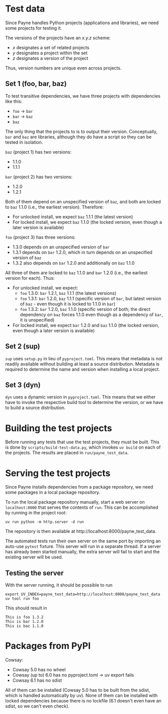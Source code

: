 # Test data

Since Payne handles Python projects (applications and libraries), we need some
projects for testing it.

The versions of the projects have an *x.y.z* scheme:
  * *x* designates a set of related projects
  * *y* designates a project within the set
  * *z* designates a version of the project

Thus, version numbers are unique even across projects.


## Set 1 (foo, bar, baz)

To test transitive dependencies, we have three projects with dependencies like
this:
  * `foo` -> `bar`
  * `bar` -> `baz`
  * `baz`

The only thing that the projects to is to output their version. Conceptually,
`bar` and `baz` are libraries, although they do have a script so they can be
tested in isolation.

`baz` (project 1) has two versions:
  * 1.1.0
  * 1.1.1

`bar` (project 2) has two versions:
  * 1.2.0
  * 1.2.1

Both of them depend on an unspecified version of `baz`, and both are locked to
`baz` 1.1.0 (i.e., the earliest version). Therefore:
  * For unlocked install, we expect `baz` 1.1.1 (the latest version)
  * For locked install, we expect `baz` 1.1.0 (the locked version, even though a
    later version is available)

`foo` (project 3) has three versions:
  * 1.3.0 depends on an unspecified version of `bar`
  * 1.3.1 depends on `bar` 1.2.0, which in turn depends on an unspecified
    version of `baz`
  * 1.3.2 also depends on `bar` 1.2.0 and additionally on `baz` 1.1.0

All three of them are locked to `baz` 1.1.0 and `bar` 1.2.0 (i.e., the earliest
version for each). Thus:
  * For unlocked install, we expect:
    * `foo` 1.3.0: `bar` 1.2.1, `baz` 1.1.1 (the latest versions)
    * `foo` 1.3.1: `bar` 1.2.0, `baz` 1.1.1 (specific version of `bar`, but
      latest version of `baz` - even though it is locked to 1.1.0 in `bar`)
    * `foo` 1.3.2: `bar` 1.2.0, `baz` 1.1.0 (specific version of both; the
      direct dependency on `baz` forces 1.1.0 even though as a dependency of
      `bar`, it is unspecified)
  * For locked install, we expect `bar` 1.2.0 and `baz` 1.1.0 (the locked
    version, even though a later version is available)


## Set 2 (sup)

`sup` uses `setup.py` in lieu of `pyproject.toml`. This means that metadata is
not readily available without building at least a source distribution. Metadata
is required to determine the name and version when installing a local project. 


## Set 3 (dyn)

`dyn` uses a dynamic version in `pyproject.toml`. This means that we either have
to invoke the respective build tool to determine the version, or we have to
build a source distribution. 


# Building the test projects

Before running any tests that use the test projects, they must be built. This is
done by `scripts/build-test-data.py`, which invokes `uv build` on each of the
projects. The results are placed in `run/payne_test_data`.


# Serving the test projects

Since Payne installs dependencies from a package repository, we need some
packages in a local package repository.

To run the local package repository manually, start a web server on
`localhost:8000` that serves the contents of `run`. This can be
accomplished by running in the project root:

    uv run python -m http.server -d run

The repository is then available at http://localhost:8000/payne_test_data.

The automated tests run their own server on the same port by importing an
auto-use `pytest` fixture. This server will run in a separate thread. If a
server has already been started manually, the extra server will fail to start
and the existing server will be used.


## Testing the server

With the server running, it should be possible to run

    export UV_INDEX=payne_test_data=http://localhost:8000/payne_test_data
    uv tool run foo

This should result in

    This is foo 1.3.2
    This is bar 1.2.0
    This is baz 1.1.0


# Packages from PyPI

Cowsay:
  * Cowsay 5.0 has no wheel
  * Cowsay (up to) 6.0 has no pyproject.toml -> uv export fails
  * Cowsay 6.1 has no sdist

All of them can be installed (Cowsay 5.0 has to be built from the sdist, which
is handled automatically by uv). None of them can be installed with locked
dependencies because there is no lockfile (6.1 doesn't even have an sdist, so we
can't even check).
